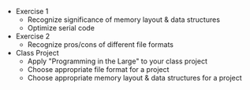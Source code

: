 - Exercise 1
   - Recognize significance of memory layout & data structures
   - Optimize serial code
- Exercise 2
   - Recognize pros/cons of different file formats
- Class Project
   - Apply "Programming in the Large" to your class project
   - Choose appropriate file format for a project
   - Choose appropriate memory layout & data structures for a project
